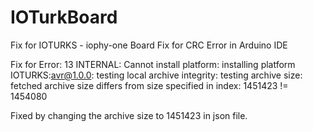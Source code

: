 # IOTurkBoard

Fix for IOTURKS - iophy-one Board
Fix for CRC Error in Arduino IDE

Fix for Error: 13 INTERNAL: Cannot install platform: installing platform IOTURKS:avr@1.0.0: testing local archive integrity: testing archive size: fetched archive size differs from size specified in index: 1451423 != 1454080

Fixed by changing the archive size to 1451423 in json file.
